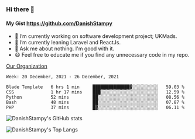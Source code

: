 ### Hi there 👋

#### My Gist https://github.com/DanishStampy

- 🔭 I’m currently working on software development project; UKMads.
- 🌱 I’m currently leaning Laravel and ReactJs.
- 💬 Ask me about nothing. I'm good with it.
- 😄 Feel free to educate me if you find any unnecessary code in my repo.


[Our Organization](https://github.com/lepak-xyz)
<br>

<!--START_SECTION:waka-->
```text
Week: 20 December, 2021 - 26 December, 2021

Blade Template   6 hrs 1 min     ██████████████▓░░░░░░░░░░   59.03 % 
CSS              1 hr 17 mins    ███░░░░░░░░░░░░░░░░░░░░░░   12.59 % 
Python           52 mins         ██░░░░░░░░░░░░░░░░░░░░░░░   08.56 % 
Bash             48 mins         ██░░░░░░░░░░░░░░░░░░░░░░░   07.87 % 
PHP              37 mins         █▓░░░░░░░░░░░░░░░░░░░░░░░   06.11 % 
```
<!--END_SECTION:waka-->

![DanishStampy's GitHub stats](https://github-readme-stats.vercel.app/api?username=DanishStampy&show_icons=true&theme=tokyonight&hide_border=false)

![DanishStampy's Top Langs](https://github-readme-stats.vercel.app/api/top-langs/?username=DanishStampy&langs_count=10&layout=compact)



<!--
**DanishStampy/DanishStampy** is a ✨ _special_ ✨ repository because its `README.md` (this file) appears on your GitHub profile.

Here are some ideas to get you started:

- 🔭 I’m currently working on ...
- 🌱 I’m currently learning ...
- 👯 I’m looking to collaborate on ...
- 🤔 I’m looking for help with ...
- 💬 Ask me about ...
- 📫 How to reach me: ...
- 😄 Pronouns: ...
- ⚡ Fun fact: ...
-->
